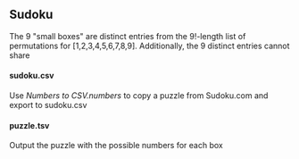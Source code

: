 ## Sudoku
The 9 "small boxes" are distinct entries from the 9!-length list of permutations for [1,2,3,4,5,6,7,8,9]. Additionally, the 9 distinct entries cannot share 



#### sudoku.csv
Use *Numbers to CSV.numbers* to copy a puzzle from Sudoku.com and export to sudoku.csv


#### puzzle.tsv
Output the puzzle with the possible numbers for each box